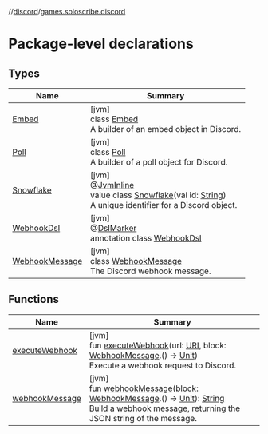 //[discord](../../index.md)/[games.soloscribe.discord](index.md)

# Package-level declarations

## Types

| Name | Summary |
|---|---|
| [Embed](-embed/index.md) | [jvm]<br>class [Embed](-embed/index.md)<br>A builder of an embed object in Discord. |
| [Poll](-poll/index.md) | [jvm]<br>class [Poll](-poll/index.md)<br>A builder of a poll object for Discord. |
| [Snowflake](-snowflake/index.md) | [jvm]<br>@[JvmInline](https://kotlinlang.org/api/latest/jvm/stdlib/kotlin-stdlib/kotlin.jvm/-jvm-inline/index.html)<br>value class [Snowflake](-snowflake/index.md)(val id: [String](https://kotlinlang.org/api/latest/jvm/stdlib/kotlin-stdlib/kotlin/-string/index.html))<br>A unique identifier for a Discord object. |
| [WebhookDsl](-webhook-dsl/index.md) | [jvm]<br>@[DslMarker](https://kotlinlang.org/api/latest/jvm/stdlib/kotlin-stdlib/kotlin/-dsl-marker/index.html)<br>annotation class [WebhookDsl](-webhook-dsl/index.md) |
| [WebhookMessage](-webhook-message/index.md) | [jvm]<br>class [WebhookMessage](-webhook-message/index.md)<br>The Discord webhook message. |

## Functions

| Name | Summary |
|---|---|
| [executeWebhook](execute-webhook.md) | [jvm]<br>fun [executeWebhook](execute-webhook.md)(url: [URI](https://docs.oracle.com/javase/8/docs/api/java/net/URI.html), block: [WebhookMessage](-webhook-message/index.md).() -&gt; [Unit](https://kotlinlang.org/api/latest/jvm/stdlib/kotlin-stdlib/kotlin/-unit/index.html))<br>Execute a webhook request to Discord. |
| [webhookMessage](webhook-message.md) | [jvm]<br>fun [webhookMessage](webhook-message.md)(block: [WebhookMessage](-webhook-message/index.md).() -&gt; [Unit](https://kotlinlang.org/api/latest/jvm/stdlib/kotlin-stdlib/kotlin/-unit/index.html)): [String](https://kotlinlang.org/api/latest/jvm/stdlib/kotlin-stdlib/kotlin/-string/index.html)<br>Build a webhook message, returning the JSON string of the message. |
